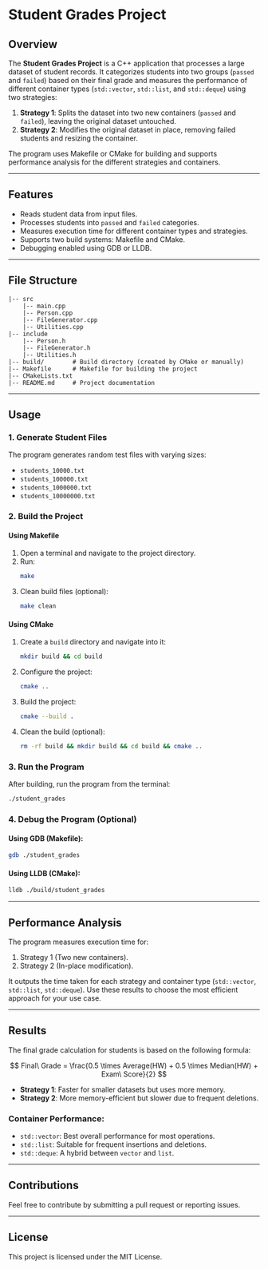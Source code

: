 # Student Grades Project

## Overview
The **Student Grades Project** is a C++ application that processes a large dataset of student records. It categorizes students into two groups (`passed` and `failed`) based on their final grade and measures the performance of different container types (`std::vector`, `std::list`, and `std::deque`) using two strategies:

1. **Strategy 1**: Splits the dataset into two new containers (`passed` and `failed`), leaving the original dataset untouched.
2. **Strategy 2**: Modifies the original dataset in place, removing failed students and resizing the container.

The program uses Makefile or CMake for building and supports performance analysis for the different strategies and containers.

---

## Features
- Reads student data from input files.
- Processes students into `passed` and `failed` categories.
- Measures execution time for different container types and strategies.
- Supports two build systems: Makefile and CMake.
- Debugging enabled using GDB or LLDB.

---

## File Structure
```
|-- src
    |-- main.cpp
    |-- Person.cpp
    |-- FileGenerator.cpp
    |-- Utilities.cpp
|-- include
    |-- Person.h
    |-- FileGenerator.h
    |-- Utilities.h
|-- build/        # Build directory (created by CMake or manually)
|-- Makefile      # Makefile for building the project
|-- CMakeLists.txt
|-- README.md     # Project documentation
```

---

## Usage

### 1. Generate Student Files
The program generates random test files with varying sizes:
- `students_10000.txt`
- `students_100000.txt`
- `students_1000000.txt`
- `students_10000000.txt`

### 2. Build the Project

#### **Using Makefile**
1. Open a terminal and navigate to the project directory.
2. Run:
   ```bash
   make
   ```
3. Clean build files (optional):
   ```bash
   make clean
   ```

#### **Using CMake**
1. Create a `build` directory and navigate into it:
   ```bash
   mkdir build && cd build
   ```
2. Configure the project:
   ```bash
   cmake ..
   ```
3. Build the project:
   ```bash
   cmake --build .
   ```
4. Clean the build (optional):
   ```bash
   rm -rf build && mkdir build && cd build && cmake ..
   ```

### 3. Run the Program
After building, run the program from the terminal:
```bash
./student_grades
```

### 4. Debug the Program (Optional)

#### Using GDB (Makefile):
```bash
gdb ./student_grades
```

#### Using LLDB (CMake):
```bash
lldb ./build/student_grades
```

---

## Performance Analysis
The program measures execution time for:
1. Strategy 1 (Two new containers).
2. Strategy 2 (In-place modification).

It outputs the time taken for each strategy and container type (`std::vector`, `std::list`, `std::deque`). Use these results to choose the most efficient approach for your use case.

---

## Results

The final grade calculation for students is based on the following formula:

$$
Final\ Grade = \frac{0.5 \times Average(HW) + 0.5 \times Median(HW) + Exam\ Score}{2}
$$

- **Strategy 1**: Faster for smaller datasets but uses more memory.
- **Strategy 2**: More memory-efficient but slower due to frequent deletions.

### **Container Performance**:
- `std::vector`: Best overall performance for most operations.
- `std::list`: Suitable for frequent insertions and deletions.
- `std::deque`: A hybrid between `vector` and `list`.

---

## Contributions
Feel free to contribute by submitting a pull request or reporting issues.

---

## License
This project is licensed under the MIT License.

